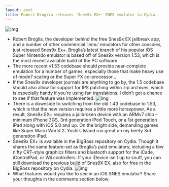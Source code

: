 ```yaml
---
layout: post
title: Robert Broglia releases 'Snes9x EX+' SNES emulator to Cydia
---
```

![img](http://media.idownloadblog.com/wp-content/uploads/2013/01/SNES9x-EX+-Snes-emulator-iOS.jpg)
* Robert Broglia, the developer behind the free Snes9x EX jailbreak app, and a number of other commercial ‘.emu’ emulators for other consoles, just released Snes9x Ex+. Broglia’s latest branch of his popular iOS Super Nintendo emulator is based off of Snes9x version 1.53, which is the most recent available build of the PC software.
* The more recent v1.53 codebase should provide near-complete emulation for a number of games, especially those that make heavy use of mode7 scaling or the Super FX co-processor…
* If the Snes9x developer journals are anything to go by, the 1.5 codebase should also allow for support for IPS patching within zip archives, which is especially handy if you’re using fan translations. I didn’t get a chance to see if that feature was implemented.
![img](http://media.idownloadblog.com/wp-content/uploads/2013/01/Snes-9x-EX+-yoshis-island.jpg)
* There is a downside to switching from the old 1.43 codebase to 1.53, which is that the new version requires a little more horsepower. As a result, Snes9x EX+ requires a jailbroken device with an ARMv7 chip – minimum iPhone 3GS, 3rd generation iPod Touch, or a 1st generation iPad along with iOS 5.0 and up. On the bright side, demanding games like Super Mario World 2: Yoshi’s Island run great on my beefy 3rd generation iPad.
* Snes9x EX+ is available in the BigBoss repository on Cydia. Though it shares the same feature-set as Broglia’s paid emulators; including a few nifty CRT-style graphics filters and bluetooth support for the iCade, iControlPad, or Wii controllers. If your iDevice isn’t up to snuff, you can still download the previous build of Snes9X EX, also for free in the BigBoss repository on Cydia.
![img](http://media.idownloadblog.com/wp-content/uploads/2013/01/Snes-9x-EX+.jpg)
* What features would you like to see in an iOS SNES emulator? Share your thoughts in the comments section below.


